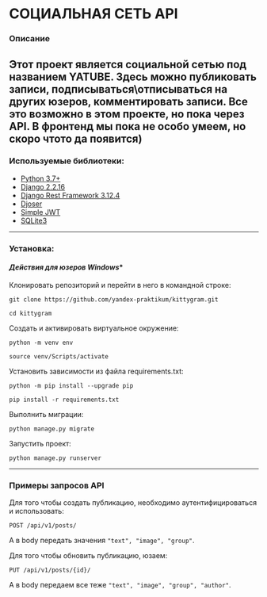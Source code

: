 # СОЦИАЛЬНАЯ СЕТЬ API
### Описание
Этот проект является социальной сетью под названием YATUBE. Здесь можно публиковать записи, подписываться\отписываться на других юзеров, комментировать записи. Все это возможно в этом проекте, но пока через API. В фронтенд мы пока не особо умеем, но скоро чтото да появится)
------------------------------------------------------------
### Используемые библиотеки:
- [Python 3.7+](https://www.python.org/)
- [Django 2.2.16](https://www.djangoproject.com)
- [Django Rest Framework 3.12.4](https://www.django-rest-framework.org)
- [Djoser](https://djoser.readthedocs.io/en/latest/getting_started.html)
- [Simple JWT](https://django-rest-framework-simplejwt.readthedocs.io/en/latest/)
- [SQLite3](https://www.sqlite.org/index.html)
------------------------------------------------------------
### Установка:
#### *Действия для юзеров Windows**

Клонировать репозиторий и перейти в него в командной строке:
```
git clone https://github.com/yandex-praktikum/kittygram.git
```
```
cd kittygram
```
Cоздать и активировать виртуальное окружение:
```
python -m venv env
```
```
source venv/Scripts/activate
```
Установить зависимости из файла requirements.txt:
```
python -m pip install --upgrade pip
```
```
pip install -r requirements.txt
```
Выполнить миграции:
```
python manage.py migrate
```
Запустить проект:
```
python manage.py runserver
```
------------------------------------------------------------
### Примеры запросов API

Для того чтобы создать публикацию, необходимо аутентифицироваться и использовать:
```
POST /api/v1/posts/
```
А в body передать значения `"text", "image", "group"`.

Для того чтобы обновить публикацию, юзаем:
```
PUT /api/v1/posts/{id}/
```
А в body передаем все теже `"text", "image", "group", "author"`.
